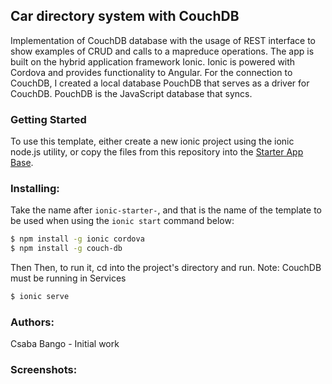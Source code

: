 
## Car directory system with CouchDB

Implementation of CouchDB database with the usage of REST interface to show examples of CRUD and calls to a mapreduce operations. The app is built on the hybrid application framework Ionic. Ionic is powered with Cordova and provides functionality to Angular. For the connection to CouchDB, I created a local
database PouchDB that serves as a driver for CouchDB. PouchDB is the JavaScript database that syncs.  

### Getting Started

To use this template, either create a new ionic project using the ionic node.js utility, or copy the files from this repository into the [Starter App Base](https://github.com/ionic-team/ionic2-app-base).

### Installing:

Take the name after `ionic-starter-`, and that is the name of the template to be used when using the `ionic start` command below:

```bash
$ npm install -g ionic cordova
$ npm install -g couch-db

```
Then 
Then, to run it, cd into the project's directory and run. Note: CouchDB must be running in Services

```bash
$ ionic serve
```

### Authors:
Csaba Bango - Initial work

### Screenshots:

